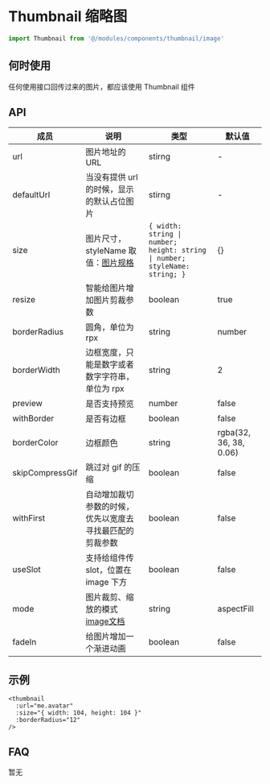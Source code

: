 # Thumbnail 缩略图

```js
import Thumbnail from '@/modules/components/thumbnail/image'
```

## 何时使用

任何使用接口回传过来的图片，都应该使用 Thumbnail 组件

## API

| 成员 | 说明 | 类型 | 默认值 |
| --- | --- | --- | --- |
| url | 图片地址的 URL | stirng | - |
| defaultUrl | 当没有提供 url 的时候，显示的默认占位图片 | stirng | - |
| size | 图片尺寸，styleName 取值：[图片规格](https://echotech.feishu.cn/sheets/shtcnXPvJB3BkJXnInb2tmQkfLB) | `{ width: string \| number; height: string \| number; styleName: string; }` | {} |
| resize | 智能给图片增加图片剪裁参数 | boolean | true |
| borderRadius | 圆角，单位为 rpx | string | number | 0 |
| borderWidth | 边框宽度，只能是数字或者数字字符串，单位为 rpx | string | 2 |
| preview | 是否支持预览 | number | false |
| withBorder | 是否有边框 | boolean | false |
| borderColor | 边框颜色 | string | rgba(32, 36, 38, 0.06) |
| skipCompressGif | 跳过对 gif 的压缩 | boolean | false |
| withFirst | 自动增加裁切参数的时候，优先以宽度去寻找最匹配的剪裁参数 | boolean | false |
| useSlot | 支持给组件传 slot，位置在 image 下方 | boolean | false |
| mode | 图片裁剪、缩放的模式 [image文档](https://developers.weixin.qq.com/miniprogram/dev/component/image.html) | string | aspectFill |
| fadeIn | 给图片增加一个渐进动画 | boolean | false |

## 示例

```vue
<thumbnail
  :url="me.avatar"
  :size="{ width: 104, height: 104 }"
  :borderRadius="12"
/>
```

## FAQ

暂无
